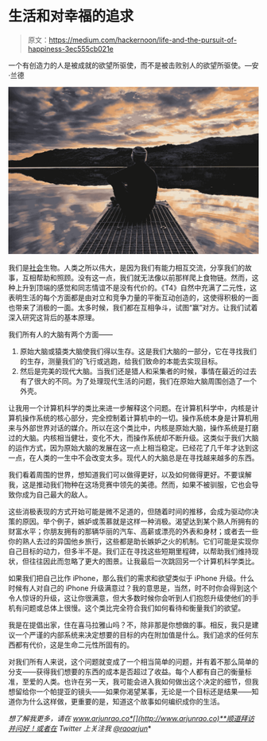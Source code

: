 # 生活和对幸福的追求

> 原文：<https://medium.com/hackernoon/life-and-the-pursuit-of-happiness-3ec555cb021e>

一个有创造力的人是被成就的欲望所驱使，而不是被击败别人的欲望所驱使。—安·兰德

![](img/3380f913946eb430d6ba247b113bbfd6.png)

我们是[社会](https://hackernoon.com/tagged/social)生物。人类之所以伟大，是因为我们有能力相互交流，分享我们的故事，互相帮助和照顾。没有这一点，我们就无法像以前那样爬上食物链。然而，这种上升到顶端的感觉和同志情谊不是没有代价的。《T4》自然中充满了二元性，这表明生活的每个方面都是由对立和竞争力量的平衡互动创造的，这使得积极的一面也带来了消极的一面。太多时候，我们都在互相争斗，试图“赢”对方。让我们试着深入研究这背后的基本原理。

我们所有人的大脑有两个方面——

1.  原始大脑或猿类大脑使我们得以生存。这是我们大脑的一部分，它在寻找我们的生存，测量我们的飞行或逃跑，给我们致命的本能去实现目标。
2.  然后是完美的现代大脑。当我们还是猎人和采集者的时候，事情在最近的过去有了很大的不同。为了处理现代生活的问题，我们在原始大脑周围创造了一个外壳。

让我用一个计算机科学的类比来进一步解释这个问题。在计算机科学中，内核是计算机操作系统的核心部分，完全控制着计算机中的一切。操作系统本身是计算机用来与外部世界对话的媒介。所以在这个类比中，内核是原始大脑，操作系统是打磨过的大脑。内核相当健壮，变化不大，而操作系统却不断升级。这类似于我们大脑的运作方式，因为原始大脑的发展在这一点上相当稳定。已经花了几千年才达到这一点，在人类的一生中不会改变太多。现代人的大脑总是在寻找越来越多的东西。

我们看着周围的世界，想知道我们可以做得更好，以及如何做得更好。不要误解我，这是推动我们物种在这场竞赛中领先的美德。然而，如果不被驯服，它也会导致你成为自己最大的敌人。

这些消极表现的方式开始可能是微不足道的，但随着时间的推移，会成为驱动你决策的原因。举个例子，嫉妒或羡慕就是这样一种消极。渴望达到某个熟人所拥有的财富水平；你朋友拥有的那辆华丽的汽车、高薪或漂亮的外表和身材；或者去一些你的熟人去过的异国他乡旅行，这些都是助长嫉妒之火的机制。它们可能是实现你自己目标的动力，但多半不是。我们正在寻找这些短期里程碑，以帮助我们维持现状，但往往因此而忽略了更大的图景。让我最后一次跳回另一个计算机科学类比。

如果我们把自己比作 iPhone，那么我们的需求和欲望类似于 iPhone 升级。什么时候有人对自己的 iPhone 升级满意过？我的意思是，当然，时不时你会得到这个令人惊讶的升级，这让你很满意，但大多数时候你会听到人们抱怨升级使他们的手机有问题或总体上很慢。这个类比完全符合我们如何看待和衡量我们的欲望。

我是在提倡出家，住在喜马拉雅山吗？不，除非那是你想做的事。相反，我只是建议一个严谨的内部系统来决定想要的目标的内在附加值是什么。我们追求的任何东西都有代价，这是生命二元性所固有的。

对我们所有人来说，这个问题就变成了一个相当简单的问题，并有着不那么简单的分支——获得我们想要的东西的成本是否超过了收益。每个人都有自己的衡量标准，至爱的人类。也许在另一天，我可能会进入我如何做出这个决定的细节，但我想留给你一个帕提亚的镜头——如果你渴望某事，无论是一个目标还是结果——知道你为什么这样做，更重要的是，知道这个故事如何编织成你的生活。

*想了解我更多，请在 www.arjunrao.co*[](http://www.arjunrao.co)**顺道拜访并问好！或者在 Twitter 上关注我* [*@raoarjun*](https://twitter.com/raoarjun)*
